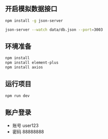 ## 开启模拟数据接口
```bash
npm install -g json-server
```
```bash
json-server --watch data/db.json --port=3003
```
## 环境准备
```bash
npm install
npm install element-plus
npm install axios
```
## 运行项目
```bash
npm run dev
```
## 账户登录

- 账号 user123
- 密码 88888888